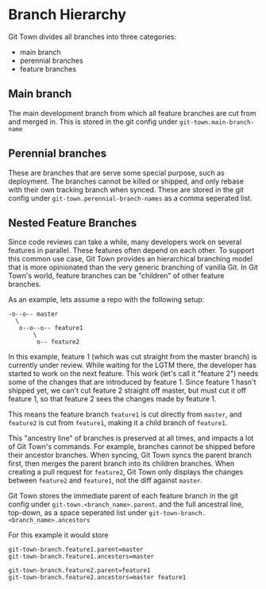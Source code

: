 # Branch Hierarchy

Git Town divides all branches into three categories:
* main branch
* perennial branches
* feature branches


## Main branch

The main development branch from which all feature branches are cut from and merged in.
This is stored in the git config under `git-town.main-branch-name`


## Perennial branches

These are branches that are serve some special purpose, such as deployment.
The branches cannot be killed or shipped,
and only rebase with their own tracking branch when synced.
These are stored in the git config under `git-town.perennial-branch-names` as a comma seperated list.


## Nested Feature Branches

Since code reviews can take a while,
many developers work on several features in parallel.
These features often depend on each other.
To support this common use case, Git Town provides an hierarchical branching model
that is more opinionated than the very generic branching of vanilla Git.
In Git Town's world, feature branches can be "children" of other feature branches.

As an example, lets assume a repo with the following setup:

```
-o--o-- master
  \
   o--o--o-- feature1
       \
        o-- feature2
```

In this example, feature 1 (which was cut straight from the master branch) is currently under review.
While waiting for the LGTM there, the developer has started to work on the next feature.
This work (let's call it "feature 2") needs some of the changes that are introduced by feature 1.
Since feature 1 hasn't shipped yet, we can't cut feature 2 straight off master,
but must cut it off feature 1, so that feature 2 sees the changes made by feature 1.

This means the feature branch `feature1` is cut directly from `master`,
and `feature2` is cut from `feature1`, making it a child branch of `feature1`.

This "ancestry line" of branches is preserved at all times,
and impacts a lot of Git Town's commands.
For example, branches cannot be shipped before their ancestor branches.
When syncing, Git Town syncs the parent branch first,
then merges the parent branch into its children branches.
When creating a pull request for `feature2`,
Git Town only displays the changes between `feature2` and `feature1`,
not the diff against `master`.

Git Town stores the immediate parent of each feature branch in the git config under `git-town.<branch_name>.parent`.
and the full ancestral line, top-down, as a space seperated list under `git-town-branch.<branch_name>.ancestors`

For this example it would store
```
git-town-branch.feature1.parent=master
git-town-branch.feature1.ancestors=master

git-town-branch.feature2.parent=feature1
git-town-branch.feature2.ancestors=master feature1
```
